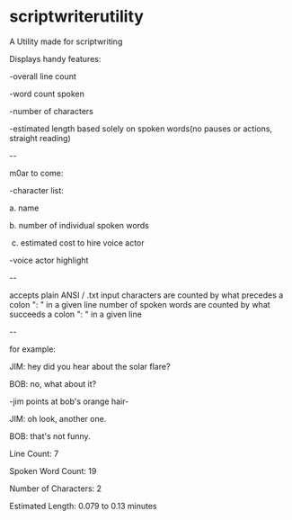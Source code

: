 # scriptwriterutility
A Utility made for scriptwriting

Displays handy features:

-overall line count

-word count spoken

-number of characters

-estimated length based solely on spoken words(no pauses or actions, straight reading)

--

m0ar to come:

-character list:

  a. name
  
  b. number of individual spoken words
  
  c. estimated cost to hire voice actor
  
-voice actor highlight

--

accepts plain ANSI / .txt input
characters are counted by what precedes a colon ": " in a given line
number of spoken words are counted by what succeeds a colon ": " in a given line

--

for example:

  JIM: hey did you hear about the solar flare?
  
  BOB: no, what about it?

-jim points at bob's orange hair-

  JIM: oh look, another one.
  
  BOB: that's not funny.
  
Line Count: 7

Spoken Word Count: 19

Number of Characters: 2

Estimated Length: 0.079 to 0.13 minutes

